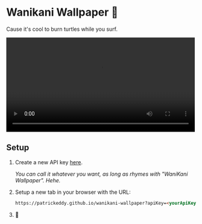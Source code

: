 # Wanikani Wallpaper 🌊

Cause it's cool to burn turtles while you surf.

<video src="WanikaniWallpaperPreview.mov" width="500"></video>

## Setup

1. Create a new API key [here](https://www.wanikani.com/settings/personal_access_tokens).

   _You can call it whatever you want, as long as rhymes with "WaniKani Wallpaper". Hehe._

2. Setup a new tab in your browser with the URL:

   ```markdown
   https://patrickeddy.github.io/wanikani-wallpaper?apiKey=<yourApiKeyHere>
   ```

3. 🌊
